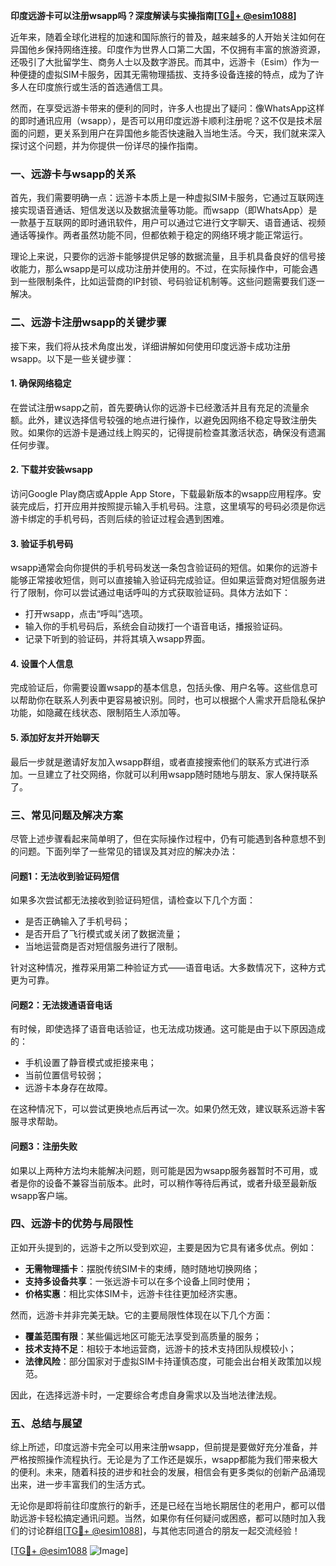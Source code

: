 **印度远游卡可以注册wsapp吗？深度解读与实操指南[[TG💪+ @esim1088](https://t.me/s/esim1088)]**

近年来，随着全球化进程的加速和国际旅行的普及，越来越多的人开始关注如何在异国他乡保持网络连接。印度作为世界人口第二大国，不仅拥有丰富的旅游资源，还吸引了大批留学生、商务人士以及数字游民。而其中，远游卡（Esim）作为一种便捷的虚拟SIM卡服务，因其无需物理插拔、支持多设备连接的特点，成为了许多人在印度旅行或生活的首选通信工具。

然而，在享受远游卡带来的便利的同时，许多人也提出了疑问：像WhatsApp这样的即时通讯应用（wsapp），是否可以用印度远游卡顺利注册呢？这不仅是技术层面的问题，更关系到用户在异国他乡能否快速融入当地生活。今天，我们就来深入探讨这个问题，并为你提供一份详尽的操作指南。

### 一、远游卡与wsapp的关系

首先，我们需要明确一点：远游卡本质上是一种虚拟SIM卡服务，它通过互联网连接实现语音通话、短信发送以及数据流量等功能。而wsapp（即WhatsApp）是一款基于互联网的即时通讯软件，用户可以通过它进行文字聊天、语音通话、视频通话等操作。两者虽然功能不同，但都依赖于稳定的网络环境才能正常运行。

理论上来说，只要你的远游卡能够提供足够的数据流量，且手机具备良好的信号接收能力，那么wsapp是可以成功注册并使用的。不过，在实际操作中，可能会遇到一些限制条件，比如运营商的IP封锁、号码验证机制等。这些问题需要我们逐一解决。

### 二、远游卡注册wsapp的关键步骤

接下来，我们将从技术角度出发，详细讲解如何使用印度远游卡成功注册wsapp。以下是一些关键步骤：

#### 1. 确保网络稳定
在尝试注册wsapp之前，首先要确认你的远游卡已经激活并且有充足的流量余额。此外，建议选择信号较强的地点进行操作，以避免因网络不稳定导致注册失败。如果你的远游卡是通过线上购买的，记得提前检查其激活状态，确保没有遗漏任何步骤。

#### 2. 下载并安装wsapp
访问Google Play商店或Apple App Store，下载最新版本的wsapp应用程序。安装完成后，打开应用并按照提示输入手机号码。注意，这里填写的号码必须是你远游卡绑定的手机号码，否则后续的验证过程会遇到困难。

#### 3. 验证手机号码
wsapp通常会向你提供的手机号码发送一条包含验证码的短信。如果你的远游卡能够正常接收短信，则可以直接输入验证码完成验证。但如果运营商对短信服务进行了限制，你可以尝试通过电话呼叫的方式获取验证码。具体方法如下：
- 打开wsapp，点击“呼叫”选项。
- 输入你的手机号码后，系统会自动拨打一个语音电话，播报验证码。
- 记录下听到的验证码，并将其填入wsapp界面。

#### 4. 设置个人信息
完成验证后，你需要设置wsapp的基本信息，包括头像、用户名等。这些信息可以帮助你在联系人列表中更容易被识别。同时，也可以根据个人需求开启隐私保护功能，如隐藏在线状态、限制陌生人添加等。

#### 5. 添加好友并开始聊天
最后一步就是邀请好友加入wsapp群组，或者直接搜索他们的联系方式进行添加。一旦建立了社交网络，你就可以利用wsapp随时随地与朋友、家人保持联系了。

### 三、常见问题及解决方案

尽管上述步骤看起来简单明了，但在实际操作过程中，仍有可能遇到各种意想不到的问题。下面列举了一些常见的错误及其对应的解决办法：

#### 问题1：无法收到验证码短信
如果多次尝试都无法接收到验证码短信，请检查以下几个方面：
- 是否正确输入了手机号码；
- 是否开启了飞行模式或关闭了数据流量；
- 当地运营商是否对短信服务进行了限制。

针对这种情况，推荐采用第二种验证方式——语音电话。大多数情况下，这种方式更为可靠。

#### 问题2：无法拨通语音电话
有时候，即使选择了语音电话验证，也无法成功拨通。这可能是由于以下原因造成的：
- 手机设置了静音模式或拒接来电；
- 当前位置信号较弱；
- 远游卡本身存在故障。

在这种情况下，可以尝试更换地点后再试一次。如果仍然无效，建议联系远游卡客服寻求帮助。

#### 问题3：注册失败
如果以上两种方法均未能解决问题，则可能是因为wsapp服务器暂时不可用，或者是你的设备不兼容当前版本。此时，可以稍作等待后再试，或者升级至最新版wsapp客户端。

### 四、远游卡的优势与局限性

正如开头提到的，远游卡之所以受到欢迎，主要是因为它具有诸多优点。例如：
- **无需物理插卡**：摆脱传统SIM卡的束缚，随时随地切换网络；
- **支持多设备共享**：一张远游卡可以在多个设备上同时使用；
- **价格实惠**：相比实体SIM卡，远游卡往往更加经济实惠。

然而，远游卡并非完美无缺。它的主要局限性体现在以下几个方面：
- **覆盖范围有限**：某些偏远地区可能无法享受到高质量的服务；
- **技术支持不足**：相较于本地运营商，远游卡的技术支持团队规模较小；
- **法律风险**：部分国家对于虚拟SIM卡持谨慎态度，可能会出台相关政策加以规范。

因此，在选择远游卡时，一定要综合考虑自身需求以及当地法律法规。

### 五、总结与展望

综上所述，印度远游卡完全可以用来注册wsapp，但前提是要做好充分准备，并严格按照操作流程执行。无论是为了工作还是娱乐，wsapp都能为我们带来极大的便利。未来，随着科技的进步和社会的发展，相信会有更多类似的创新产品涌现出来，进一步丰富我们的生活方式。

无论你是即将前往印度旅行的新手，还是已经在当地长期居住的老用户，都可以借助远游卡轻松搞定通讯问题。当然，如果你有任何疑问或困惑，都可以随时加入我们的讨论群组[[TG💪+ @esim1088](https://t.me/s/esim1088)]，与其他志同道合的朋友一起交流经验！

[[TG💪+ @esim1088](https://t.me/s/esim1088) ![Image](https://i.postimg.cc/4NQfJmqS/Snipaste-2025-05-13-00-14-12.png)]